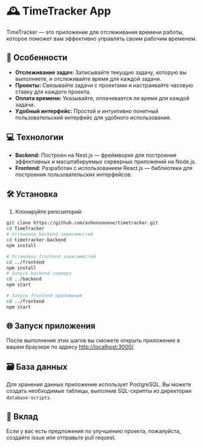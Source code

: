 # 🕰️ TimeTracker App

TimeTracker — это приложение для отслеживания времени работы, которое поможет вам эффективно управлять своим рабочим временем.

## 🚀 Особенности

- **Отслеживание задач:** Записывайте текущую задачу, которую вы выполняете, и отслеживайте время для каждой задачи.
- **Проекты:** Связывайте задачи с проектами и настраивайте часовую ставку для каждого проекта.
- **Оплата времени:** Указывайте, оплачивается ли время для каждой задачи.
- **Удобный интерфейс:** Простой и интуитивно понятный пользовательский интерфейс для удобного использования.

## 💻 Технологии

- **Backend:** Построен на Nest.js — фреймворке для построения эффективных и масштабируемых серверных приложений на Node.js.
- **Frontend:** Разработан с использованием React.js — библиотеки для построения пользовательских интерфейсов.

## 🛠️ Установка

1. Клонируйте репозиторий:

```bash
git clone https://github.com/ashenoooone/timetracker.git
cd TimeTracker
# Установка backend зависимостей
cd timetracker-backend
npm install

# Установка frontend зависимостей
cd ../frontend
npm install
# Запуск backend сервера
cd ../backend
npm start

# Запуск frontend приложения
cd ../frontend
npm start
```


## 🌐 Запуск приложения

После выполнения этих шагов вы сможете открыть приложение в вашем браузере по адресу [http://localhost:3000/](http://localhost:3000/).

## 🗃️ База данных

Для хранения данных приложение использует PostgreSQL. Вы можете создать необходимые таблицы, выполнив SQL-скрипты из директории `database-scripts`.

## 🤝 Вклад

Если у вас есть предложения по улучшению проекта, пожалуйста, создайте issue или отправьте pull request.

